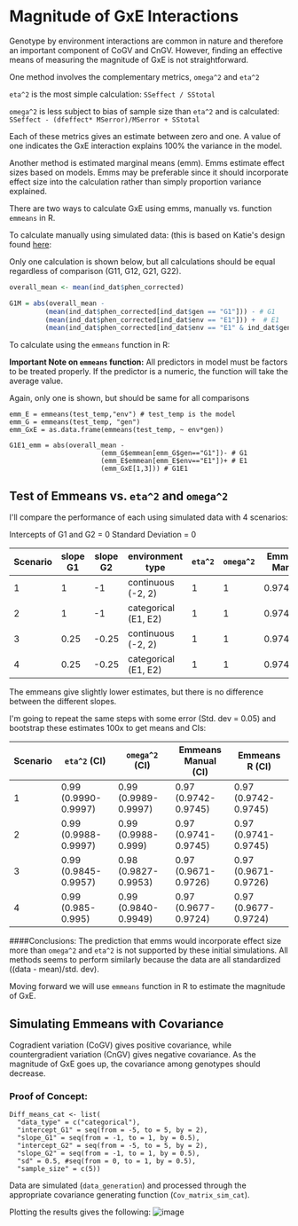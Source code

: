 # Magnitude of GxE Interactions

Genotype by environment interactions are common in nature and therefore an important component of CoGV and CnGV. 
However, finding an effective means of measuring the magnitude of GxE is not straightforward. 

One method involves the complementary metrics, `omega^2` and `eta^2`

`eta^2` is the most simple calculation: 
`SSeffect / SStotal `

`omega^2` is less subject to bias of sample size than `eta^2` and is calculated: 
`SSeffect - (dfeffect* MSerror)/MSerror + SStotal`

Each of these metrics gives an estimate between zero and one. A value of one indicates the GxE interaction explains 100% the variance in the model.

Another method is estimated marginal means (emm). Emms estimate effect sizes based on models. Emms may be preferable since it should incorporate effect size into the calculation rather than simply proportion variance explained. 

There are two ways to calculate GxE using emms, manually vs. function `emmeans` in R.

To calculate manually using simulated data: 
(this is based on Katie's design found [here](https://github.com/RCN-ECS/CnGV/edit/master/notebook/20191115_KEL_compareOmega2_effectsize_GxE.md): 

Only one calculation is shown below, but all calculations should be equal regardless of comparison (G11, G12, G21, G22). 

```R
overall_mean <- mean(ind_dat$phen_corrected) 

G1M = abs(overall_mean -
         (mean(ind_dat$phen_corrected[ind_dat$gen == "G1"])) - # G1
         (mean(ind_dat$phen_corrected[ind_dat$env == "E1"])) +  # E1
         (mean(ind_dat$phen_corrected[ind_dat$env == "E1" & ind_dat$gen == "G1"]))) 
```

To calculate using the `emmeans` function in R: 

**Important Note on `emmeans` function:** All predictors in model must be factors to be treated properly. If the predictor is a numeric, the function will take the average value. 

Again, only one is shown, but should be same for all comparisons

```
emm_E = emmeans(test_temp,"env") # test_temp is the model
emm_G = emmeans(test_temp, "gen")
emm_GxE = as.data.frame(emmeans(test_temp, ~ env*gen))

G1E1_emm = abs(overall_mean -
                       (emm_G$emmean[emm_G$gen=="G1"])- # G1
                       (emm_E$emmean[emm_E$env=="E1"])+ # E1
                       (emm_GxE[1,3])) # G1E1
```

## Test of Emmeans vs. `eta^2` and `omega^2`

I'll compare the performance of each using simulated data with 4 scenarios:

Intercepts of G1 and G2 = 0
Standard Deviation = 0

|Scenario| slope G1 | slope G2 | environment type | `eta^2` | `omega^2` | Emmeans Manual | Emmeans R |
|----------|----------|----------|----------|------------- | ------------ | ------------- | ------------- |
|1 | 1 | -1 | continuous (-2, 2)|  1 | 1 | 0.9746794 | 0.9746794 |
|2 | 1 | -1 | categorical (E1, E2)| 1 | 1 | 0.9746794 | 0.9746794 |
|3 | 0.25 | -0.25 | continuous (-2, 2)| 1 | 1 | 0.9746794 | 0.9746794 |
|4 | 0.25 | -0.25 | categorical (E1, E2)|1 | 1 | 0.9746794 | 0.9746794 |

The emmeans give slightly lower estimates, but there is no difference between the different slopes. 

I'm going to repeat the same steps with some error (Std. dev = 0.05) and bootstrap these estimates 100x to get means and CIs: 

|Scenario | `eta^2` (CI) | `omega^2` (CI) | Emmeans Manual (CI) | Emmeans R (CI)|
| ------------ | ------------- | ------------ | ------------- | ------------- |
| 1 |  0.99 (0.9990-0.9997) | 0.99 (0.9989-0.9997) | 0.97 (0.9742-0.9745) | 0.97 (0.9742-0.9745)|
| 2 | 0.99 (0.9988-0.9997) | 0.99 (0.9988-0.999) | 0.97 (0.9741-0.9745) | 0.97 (0.9741-0.9745)|
| 3 | 0.99 (0.9845-0.9957) | 0.98 (0.9827-0.9953) | 0.97 (0.9671-0.9726) | 0.97 (0.9671-0.9726)|
| 4 | 0.99 (0.985-0.995) | 0.99 (0.9840-0.9949) | 0.97 (0.9677-0.9724) | 0.97 (0.9677-0.9724)|


####Conclusions:
The prediction that emms would incorporate effect size more than `omega^2` and `eta^2` is not supported by these initial simulations. All methods seems to perform similarly because the data are all standardized ((data - mean)/std. dev). 

Moving forward we will use `emmeans` function in R to estimate the magnitude of GxE.

## Simulating Emmeans with Covariance 

Cogradient variation (CoGV) gives positive covariance, while countergradient variation (CnGV) gives negative covariance. As the magnitude of GxE goes up, the covariance among genotypes should decrease. 

### Proof of Concept: 
```# Categorical Starting parameters
Diff_means_cat <- list(
  "data_type" = c("categorical"), 
  "intercept_G1" = seq(from = -5, to = 5, by = 2),
  "slope_G1" = seq(from = -1, to = 1, by = 0.5),
  "intercept_G2" = seq(from = -5, to = 5, by = 2),
  "slope_G2" = seq(from = -1, to = 1, by = 0.5), 
  "sd" = 0.5, #seq(from = 0, to = 1, by = 0.5),
  "sample_size" = c(5)) 
```
Data are simulated (`data_generation`) and processed through the appropriate covariance generating function (`Cov_matrix_sim_cat`). 

Plotting the results gives the following: 
![image](https://github.com/RCN-ECS/CnGV/results/GxEEmmeans_Covariance.png>)
